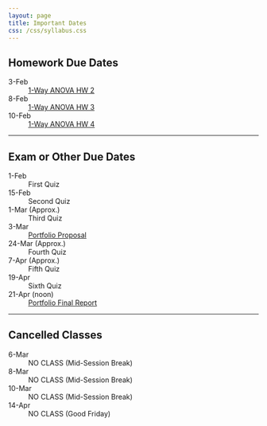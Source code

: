 ```yaml
---
layout: page
title: Important Dates
css: /css/syllabus.css
---
```


## Homework Due Dates
<dl class="dl-horizontal">
<dt>3-Feb</dt><dd><a href="../modules/Anova-1Way/HW2">1-Way ANOVA HW 2</a></dd>
<dt>8-Feb</dt><dd><a href="../modules/Anova-1Way/HW3">1-Way ANOVA HW 3</a></dd>
<dt>10-Feb</dt><dd><a href="../modules/Anova-1Way/HW4">1-Way ANOVA HW 4</a></dd>
</dl>

<!---
<dt>17-Jan</dt><dd><a href="../modules/LMFoundation/HW1">Foundations HW 1</a></dd>
<dt>25-Jan</dt><dd><a href="../modules/LMFoundation/HW2">Foundations HW 2</a></dd>
<dt>30-Jan</dt><dd><a href="../modules/Anova-1Way/HW1">1-Way ANOVA HW 1</a></dd>
--->

---- 

## Exam or Other Due Dates
<dl class="dl-horizontal">
<dt>1-Feb</dt><dd>First Quiz</dd>
<dt>15-Feb</dt><dd>Second Quiz</dd>
<dt>1-Mar (Approx.)</dt><dd>Third Quiz</dd>
<dt>3-Mar</dt><dd><a href="Syllabus-Current.html#portfolio">Portfolio Proposal</a></dd>
<dt>24-Mar (Approx.)</dt><dd>Fourth Quiz</dd>
<dt>7-Apr (Approx.)</dt><dd>Fifth Quiz</dd>
<dt>19-Apr</dt><dd>Sixth Quiz</dd>
<dt>21-Apr (noon)</dt><dd><a href="Syllabus-Current.html#portfolio">Portfolio Final Report</a></dd>
</dl>

<!---
--->

---- 

## Cancelled Classes
<dl class="dl-horizontal">
<dt>6-Mar</dt><dd>NO CLASS (Mid-Session Break)</dd>
<dt>8-Mar</dt><dd>NO CLASS (Mid-Session Break)</dd>
<dt>10-Mar</dt><dd>NO CLASS (Mid-Session Break)</dd>
<dt>14-Apr</dt><dd>NO CLASS (Good Friday)</dd>
<!---
<dt>17-Feb</dt><dd>NO CLASS (Dr. Ogle at AFS Conference)</dd>
<dt>16-Jan</dt><dd>NO CLASS (Please participate in <a href="https://www.northland.edu/event/martin-luther-king-jr-day-2017/" target="_blank">Martin Luther King, Jr. Day Activities</a>)</dd>
--->
</dl>
